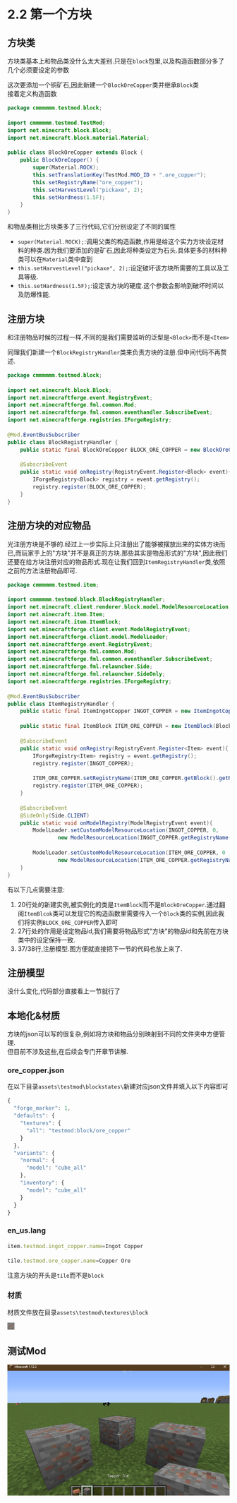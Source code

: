 # 2.2 第一个方块

## 方块类

方块类基本上和物品类没什么太大差别.只是在`block`包里,以及构造函数部分多了几个必须要设定的参数

这次要添加一个铜矿石,因此新建一个`BlockOreCopper`类并继承`Block`类\
接着定义构造函数

```java
package cmmmmmm.testmod.block;

import cmmmmmm.testmod.TestMod;
import net.minecraft.block.Block;
import net.minecraft.block.material.Material;

public class BlockOreCopper extends Block {
    public BlockOreCopper() {
        super(Material.ROCK);
        this.setTranslationKey(TestMod.MOD_ID + ".ore_copper");
        this.setRegistryName("ore_copper");
        this.setHarvestLevel("pickaxe", 2);
        this.setHardness(1.5F);
    }
}
```

和物品类相比方块类多了三行代码,它们分别设定了不同的属性

* `super(Material.ROCK);`:调用父类的构造函数,作用是给这个实力方块设定材料的种类.因为我们要添加的是矿石,因此将种类设定为石头.具体更多的材料种类可以在`Material`类中查到
* `this.setHarvestLevel("pickaxe", 2);`:设定破坏该方块所需要的工具以及工具等级.
* `this.setHardness(1.5F);`:设定该方块的硬度.这个参数会影响到破坏时间以及防爆性能.

## 注册方块

和注册物品时候的过程一样,不同的是我们需要监听的泛型是`<Block>`而不是`<Item>`

同理我们新建一个`BlockRegistryHandler`类来负责方块的注册.但中间代码不再赘述.

```java
package cmmmmmm.testmod.block;

import net.minecraft.block.Block;
import net.minecraftforge.event.RegistryEvent;
import net.minecraftforge.fml.common.Mod;
import net.minecraftforge.fml.common.eventhandler.SubscribeEvent;
import net.minecraftforge.registries.IForgeRegistry;

@Mod.EventBusSubscriber
public class BlockRegistryHandler {
    public static final BlockOreCopper BLOCK_ORE_COPPER = new BlockOreCopper();

    @SubscribeEvent
    public static void onRegistry(RegistryEvent.Register<Block> event){
        IForgeRegistry<Block> registry = event.getRegistry();
        registry.register(BLOCK_ORE_COPPER);
    }
}

```

## 注册方块的对应物品

光注册方块是不够的.经过上一步实际上只注册出了能够被摆放出来的实体方块而已,而玩家手上的"方块"并不是真正的方块.那些其实是物品形式的"方块",因此我们还要在给方块注册对应的物品形式.现在让我们回到`ItemRegistryHandler`类,依照之前的方法注册物品即可.

```java
package cmmmmmm.testmod.item;

import cmmmmmm.testmod.block.BlockRegistryHandler;
import net.minecraft.client.renderer.block.model.ModelResourceLocation;
import net.minecraft.item.Item;
import net.minecraft.item.ItemBlock;
import net.minecraftforge.client.event.ModelRegistryEvent;
import net.minecraftforge.client.model.ModelLoader;
import net.minecraftforge.event.RegistryEvent;
import net.minecraftforge.fml.common.Mod;
import net.minecraftforge.fml.common.eventhandler.SubscribeEvent;
import net.minecraftforge.fml.relauncher.Side;
import net.minecraftforge.fml.relauncher.SideOnly;
import net.minecraftforge.registries.IForgeRegistry;

@Mod.EventBusSubscriber
public class ItemRegistryHandler {
    public static final ItemIngotCopper INGOT_COPPER = new ItemIngotCopper();

    public static final ItemBlock ITEM_ORE_COPPER = new ItemBlock(BlockRegistryHandler.BLOCK_ORE_COPPER);

    @SubscribeEvent
    public static void onRegistry(RegistryEvent.Register<Item> event){
        IForgeRegistry<Item> registry = event.getRegistry();
        registry.register(INGOT_COPPER);
        
        ITEM_ORE_COPPER.setRegistryName(ITEM_ORE_COPPER.getBlock().getRegistryName());
        registry.register(ITEM_ORE_COPPER);
    }

    @SubscribeEvent
    @SideOnly(Side.CLIENT)
    public static void onModelRegistry(ModelRegistryEvent event){
        ModelLoader.setCustomModelResourceLocation(INGOT_COPPER, 0,
                new ModelResourceLocation(INGOT_COPPER.getRegistryName(), "inventory"));
        
        ModelLoader.setCustomModelResourceLocation(ITEM_ORE_COPPER, 0 ,
                new ModelResourceLocation(ITEM_ORE_COPPER.getRegistryName(), "inventory"));
    }
}
```

有以下几点需要注意:

1. 20行处的新建实例,被实例化的类是`ItemBlock`而不是`BlockOreCopper`.通过翻阅`ItemBlcok`类可以发现它的构造函数里需要传入一个`Block`类的实例,因此我们将实例`BLOCK_ORE_COPPER`传入即可
2. 27行处的作用是设定物品id,我们需要将物品形式"方块"的物品id和先前在方块类中的设定保持一致.
3. 37/38行,注册模型.图方便就直接把下一节的代码也放上来了.

## 注册模型

没什么变化,代码部分直接看上一节就行了

## 本地化&材质

方块的json可以写的很复杂,例如将方块和物品分别映射到不同的文件夹中方便管理.\
但目前不涉及这些,在后续会专门开章节讲解.

### ore\_copper.json

在以下目录`assets\testmod\blockstates\`新建对应json文件并填入以下内容即可

```javascript
{
  "forge_marker": 1,
  "defaults": {
    "textures": {
      "all": "testmod:block/ore_copper"
    }
  },
  "variants": {
    "normal": {
      "model": "cube_all"
    },
    "inventory": {
      "model": "cube_all"
    }
  }
}
```

### en\_us.lang

```javascript
item.testmod.ingot_copper.name=Ingot Copper

tile.testmod.ore_copper.name=Copper Ore
```

注意方块的开头是`tile`而不是`block`

### 材质

材质文件放在目录`assets\testmod\textures\block`

![](<../.gitbook/assets/image (50).png>)

## 测试Mod

![](<../.gitbook/assets/image (66).png>)
